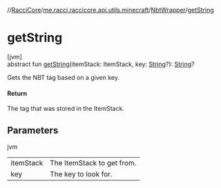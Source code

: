 //[RacciCore](../../../index.md)/[me.racci.raccicore.api.utils.minecraft](../index.md)/[NbtWrapper](index.md)/[getString](get-string.md)

# getString

[jvm]\
abstract fun [getString](get-string.md)(itemStack: ItemStack, key: [String](https://kotlinlang.org/api/latest/jvm/stdlib/kotlin/-string/index.html)?): [String](https://kotlinlang.org/api/latest/jvm/stdlib/kotlin/-string/index.html)?

Gets the NBT tag based on a given key.

#### Return

The tag that was stored in the ItemStack.

## Parameters

jvm

| | |
|---|---|
| itemStack | The ItemStack to get from. |
| key | The key to look for. |
